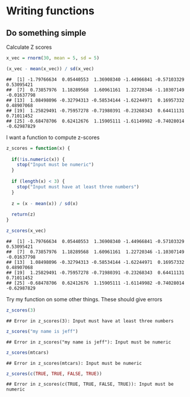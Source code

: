 Writing functions
================

## Do something simple

Calculate Z scores

``` r
x_vec = rnorm(30, mean = 5, sd = 5)

(x_vec - mean(x_vec)) / sd(x_vec)
```

    ##  [1] -1.79766634  0.05440553  1.36908340 -1.44966841 -0.57103329  0.53095421
    ##  [7]  0.73857976  1.18289568  1.60961161  1.22720346 -1.10307149 -0.01637798
    ## [13]  1.08498096 -0.32794313 -0.58534144 -1.62244971  0.16957332  0.48907068
    ## [19]  1.25829491 -0.75957278 -0.71980391 -0.23268343  0.64411131  0.71011452
    ## [25] -0.68478706  0.62412676  1.15905111 -1.61149982 -0.74028014 -0.62987829

I want a function to compute z-scores

``` r
z_scores = function(x) {
  
  if(!is.numeric(x)) {
    stop("Input must be numeric")
  }
  
  if (length(x) < 3) {
    stop("Input must have at least three numbers")
  }
  
  z = (x - mean(x)) / sd(x)
  
  return(z)
}

z_scores(x_vec)
```

    ##  [1] -1.79766634  0.05440553  1.36908340 -1.44966841 -0.57103329  0.53095421
    ##  [7]  0.73857976  1.18289568  1.60961161  1.22720346 -1.10307149 -0.01637798
    ## [13]  1.08498096 -0.32794313 -0.58534144 -1.62244971  0.16957332  0.48907068
    ## [19]  1.25829491 -0.75957278 -0.71980391 -0.23268343  0.64411131  0.71011452
    ## [25] -0.68478706  0.62412676  1.15905111 -1.61149982 -0.74028014 -0.62987829

Try my function on some other things. These should give errors

``` r
z_scores(3)
```

    ## Error in z_scores(3): Input must have at least three numbers

``` r
z_scores("my name is jeff")
```

    ## Error in z_scores("my name is jeff"): Input must be numeric

``` r
z_scores(mtcars)
```

    ## Error in z_scores(mtcars): Input must be numeric

``` r
z_scores(c(TRUE, TRUE, FALSE, TRUE))
```

    ## Error in z_scores(c(TRUE, TRUE, FALSE, TRUE)): Input must be numeric
